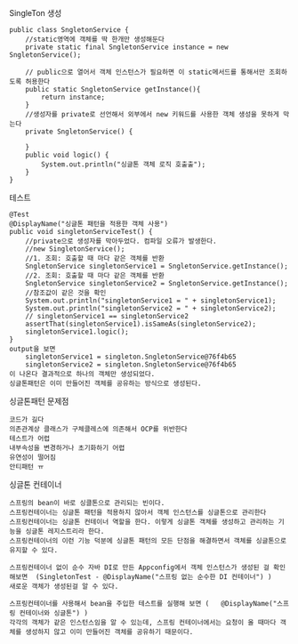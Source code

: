 
SingleTon 생성

    public class SngletonService {
    	//static영역에 객체를 딱 한개만 생성해둔다
    	private static final SngletonService instance = new SngletonService();

    	// public으로 열어서 객체 인스턴스가 필요하면 이 static메서드를 통해서만 조회하도록 허용한다
    	public static SngletonService getInstance(){
    		return instance;
    	}
    	//생성자를 private로 선언해서 외부에서 new 키워드를 사용한 객체 생성을 못하게 막는다
    	private SngletonService() {

    	}
    	public void logic() {
    		System.out.println("싱글톤 객체 로직 호출출");
    	}
    }
 
테스트 

    @Test
	@DisplayName("싱글톤 패턴을 적용한 객체 사용")
	public void singletonServiceTest() {
		//private으로 생성자를 막아두었다. 컴파일 오류가 발생한다.
		//new SingletonService();
		//1. 조회: 호출할 때 마다 같은 객체를 반환
		SngletonService singletonService1 = SngletonService.getInstance();
		//2. 조회: 호출할 때 마다 같은 객체를 반환
		SngletonService singletonService2 = SngletonService.getInstance();
		//참조값이 같은 것을 확인
		System.out.println("singletonService1 = " + singletonService1);
		System.out.println("singletonService2 = " + singletonService2);
		// singletonService1 == singletonService2
		assertThat(singletonService1).isSameAs(singletonService2);
		singletonService1.logic();
	}
    output을 보면 
        singletonService1 = singleton.SngletonService@76f4b65
        singletonService2 = singleton.SngletonService@76f4b65
    이 나온다 결과적으로 하나의 객체만 생성되었다. 
    싱글톤패턴은 이미 만들어진 객체를 공유하는 방식으로 생성된다.
싱글톤패턴 문제점

    코드가 길다
    의존관계상 클래스가 구체클레스에 의존해서 OCP를 위반한다
    테스트가 어렵
    내부속성을 변경하거나 초기화하기 어렵 
    유연성이 떨어짐
    안티패턴 ㅠ 
    
싱글톤 컨테이너

    스프링의 bean이 바로 싱클톤으로 관리되는 빈이다.
    스프링컨테이너는 싱글톤 패턴을 적용하지 않아서 객체 인스턴스를 싱글톤으로 관리한다 
    스프링컨테이너는 싱글톤 컨테이너 역할을 한다. 이렇게 싱글톤 객체를 생성하고 관리하는 기능을 싱글톤 레지스트리라 한다.
    스프링컨테이너의 이런 기능 덕분에 싱글톤 패턴의 모든 단점을 해결하면서 객체를 싱글톤으로 유지할 수 있다.
    
    스프링컨테이너 없이 순수 자바 DI로 만든 Appconfig에서 객체 인스턴스가 생성된 걸 확인해보면  (SingletonTest - @DisplayName("스프링 없는 순수한 DI 컨테이너") ) 
    새로운 객체가 생성된걸 알 수 있다. 

    스프링컨테이너를 사용해서 bean을 주입한 테스트를 실행해 보면 (	@DisplayName("스프링 컨테이너와 싱글톤") ) 
    각각의 객체가 같은 인스턴스임을 알 수 있는데, 스프링 컨테이너에서는 요청이 올 때마다 객체를 생성하지 않고 이미 만들어진 객체를 공유하기 때문이다.
